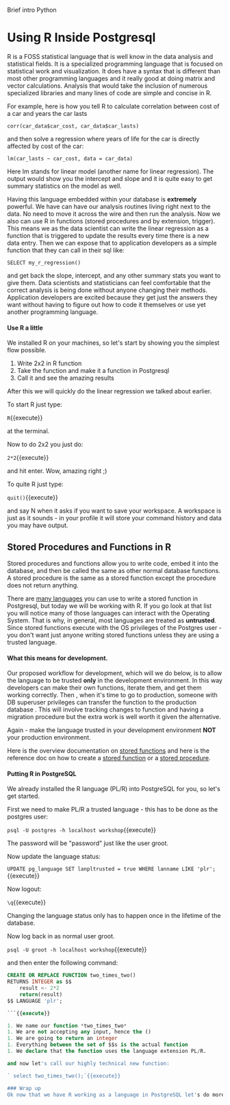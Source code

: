 Brief intro Python



# Using R **Inside** Postgresql

R is a FOSS statistical language that is well know in the data analysis and statistical fields. It is a specialized 
programming language that is focused on statistical work and visualization. It does have a syntax that is different than 
most other programming languages and it really good at doing matrix and vector calculations. Analysis that would take 
the inclusion of numerous specialized libraries and many lines of code are simple and concise in R.

For example, here is how you tell R to calculate correlation between cost of a car and years the car lasts

```corr(car_data$car_cost, car_data$car_lasts)```

and then solve a regression where years of life for the car is directly affected by cost of the car:

```lm(car_lasts ~ car_cost, data = car_data)```

Here lm stands for linear model (another name for linear regression). The output would show you the intercept and slope and 
it is quite easy to get summary statistics on the model as well. 

Having this language embedded within your database is **extremely** powerful. We have can have our analysis routines living 
right next to the data. No need to move it across the wire and then run the analysis. Now we also can use R in functions 
(stored procedures and by extension, trigger). This means we as the data scientist can write the linear regression as
 a function 
that is triggered to update the results every time there is a new data entry. Then we can expose that to application
 developers 
as a simple function that they can call in their sql like:


`SELECT my_r_regression()`

and get back the slope, intercept, and any other summary stats you want to give them. Data scientists and statisticians can 
feel comfortable that the correct analysis is being done without anyone changing their methods. Application developers are 
excited because they get just the answers they want without having to figure out how to code it themselves or use yet another 
programming language.

#### Use R a little

We installed R on your machines, so let's start by showing you the simplest flow possible.

1. Write 2x2 in R function
2. Take the function and make it a function in Postgresql
3. Call it and see the amazing results

After this we will quickly do the linear regression we talked about earlier. 

To start R just type:

`R`{{execute}}

at the terminal.

Now to do 2x2 you just do:


`2*2`{{execute}}

and hit enter. Wow, amazing right ;)

To quite R just type:


`quit()`{{execute}} 

and say N when it asks if you want to save your workspace. A workspace is just as it sounds - in your profile it will store 
your command history and data you may have output.

## Stored Procedures and Functions in R

Stored procedures and functions allow you to write code, embed it into the database, and then be called the same as other normal
database functions. A stored procedure is the same as a stored function except the procedure does not return anything.

There are [many languages](https://www.postgresql.org/docs/11/external-pl.html) you can use to write a stored function in Postgresql, 
but today we will be working with R. If you go look at that list you will notice many of those languages can interact with 
the Operating System. That is why, in general, most languages are treated as **untrusted**. Since stored functions execute with 
the OS privileges of the Postgres user - you don't want just anyone writing stored functions unless they are using a trusted 
language.  

#### What this means for development.

Our proposed workflow for development, which will we do below, is to allow the language to be trusted **only** in the development 
environment. In this way developers can make their own functions, iterate them, and get them working correctly. Then
, when it's 
time to go to production, someone with DB superuser privileges can transfer the function to the production database
. This will involve
tracking changes to function and having a migration procedure but the extra work is well worth it given the alternative. 

Again - make the language trusted in your development environment **NOT** your production environment.

Here is the overview documentation on [stored functions](https://www.postgresql.org/docs/11/xfunc.html) and here is the 
reference doc on how to create a [stored function](https://www.postgresql.org/docs/11/sql-createfunction.html) 
or a [stored procedure](https://www.postgresql.org/docs/11/sql-createprocedure.html).

#### Putting R in PostgreSQL
We already installed the R language (PL/R) into PostgreSQL for you, so let's get started.

First we need to make PL/R a trusted language - this has to be done as the postgres user:

`psql -U postgres -h localhost workshop`{{execute}}


The password will be "password" just like the user groot.

Now update the language status:


`UPDATE pg_language SET lanpltrusted = true WHERE lanname LIKE 'plr';`{{execute}}

Now logout:

`\q`{{execute}}

Changing the language status only has to happen once in the lifetime of the database. 

Now log back in as normal user groot. 

`psql -U groot -h localhost workshop`{{execute}}


and then enter the following command:

```sql
CREATE OR REPLACE FUNCTION two_times_two()
RETURNS INTEGER as $$
    result <- 2*2
    return(result)
$$ LANGUAGE 'plr';

```{{execute}}

1. We name our function *two_times_two*
1. We are not accepting any input, hence the () 
1. We are going to return an integer
1. Everything between the set of $$s is the actual function
1. We declare that the function uses the language extension PL/R.

and now let's call our highly technical new function:

` select two_times_two();`{{execute}}

### Wrap up 
Ok now that we have R working as a language in PostgreSQL let's do more interesting things!
